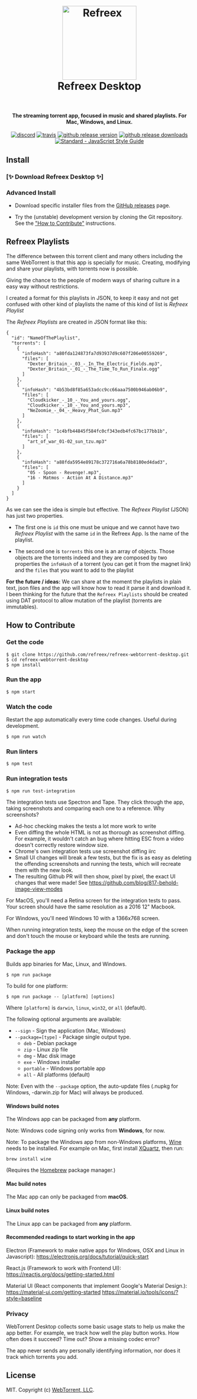 <h1 align="center">
  <br>
  <a href="https://github.com/refreex/">
    <img src="/static/WebTorrent.png" alt="Refreex" width="200">
  </a>
  <br>
  Refreex Desktop
  <br>
  <br>
</h1>

<h4 align="center">The streaming torrent app, focused in music and shared playlists. For Mac, Windows, and Linux.</h4>

<p align="center">
  <a href="https://discord.gg/cnXkm4Z"><img src="https://img.shields.io/discord/612575111718895616" alt="discord"></a>
  <a href="https://travis-ci.org/webtorrent/webtorrent-desktop"><img src="https://img.shields.io/travis/webtorrent/webtorrent-desktop/master.svg" alt="travis"></a>
  <a href="https://github.com/webtorrent/webtorrent-desktop/releases"><img src="https://img.shields.io/github/release/webtorrent/webtorrent-desktop.svg" alt="github release version"></a>
  <a href="https://github.com/webtorrent/webtorrent-desktop/releases"><img src="https://img.shields.io/github/downloads/webtorrent/webtorrent-desktop/total.svg" alt="github release downloads"></a>
  <a href="https://standardjs.com"><img src="https://img.shields.io/badge/code_style-standard-brightgreen.svg" alt="Standard - JavaScript Style Guide"></a>
</p>

## Install
### [✨ Download Refreex Desktop ✨]

### Advanced Install

- Download specific installer files from the [GitHub releases](https://github.com/refreex/refreex-webtorrent-desktop/releases) page.

- Try the (unstable) development version by cloning the Git repository. See the
  ["How to Contribute"](#how-to-contribute) instructions.

## Refreex Playlists

The difference between this torrent client and many others including the same WebTorrent is that this app is specially for music. Creating, modifying and share your playlists, with torrents now is possible.

Giving the chance to the people of modern ways of sharing culture in a easy way without restrictions.

I created a format for this playlists in JSON, to keep it easy and not get confused with other kind of playlists the name of this kind of list is *Refreex Playlist*

The *Refreex Playlists* are created in JSON format like this:

```
{
  "id": "NameOfThePlaylist",
  "torrents": [
    {
      "infoHash": "a80fda124873fa7d93937d9c607f206e00559269",
      "files": [
        "Dexter_Britain_-_03_-_In_The_Electric_Fields.mp3",
        "Dexter_Britain_-_01_-_The_Time_To_Run_Finale.ogg"
      ]
    },
    {
      "infoHash": "4b53bd8f85a653adcc9cc66aaa7500b946ab06b9",
      "files": [
        "Cloudkicker_-_10_-_You_and_yours.ogg",
        "Cloudkicker_-_10_-_You_and_yours.mp3",
        "NeZoomie_-_04_-_Heavy_Phat_Gun.mp3"
      ]
    },
    {
      "infoHash": "1c4bfb44845f584fc0cf343edb4fc67bc177bb1b",
      "files": [
        "art_of_war_01-02_sun_tzu.mp3"
      ]
    },
    {
      "infoHash": "a88fda5954e89178c372716a6a78b8180ed4dad3",
      "files": [
        "05 - Spoon - Revenge!.mp3",
        "16 - Matmos - Action At A Distance.mp3"
      ]
    }
  ]
}
```

As we can see the idea is simple but effective. The *Refreex Playlist* (JSON) has just two properties.

* The first one is `id` this one must be unique and we cannot have two *Refreex Playlist* with the same `id` in the Refreex App. Is the name of the playlist.

* The second one is `torrents` this one is an array of objects. 
Those objects are the torrents indeed and they are composed by two properties the `infoHash` of a torrent (you can get it from the magnet link) and the `files` that you want to add to the playlist


**For the future / ideas:**
We can share at the moment the playlists in plain text, json files and the app will know how to read it parse it and download it.
I been thinking for the future that the `Refreex Playlists` should be created using DAT protocol to allow mutation of the playlist (torrents are immutables).

## How to Contribute

### Get the code

```
$ git clone https://github.com/refreex/refreex-webtorrent-desktop.git
$ cd refreex-webtorrent-desktop
$ npm install
```

### Run the app

```
$ npm start
```

### Watch the code

Restart the app automatically every time code changes. Useful during development.

```
$ npm run watch
```

### Run linters

```
$ npm test
```


### Run integration tests

```
$ npm run test-integration
```

The integration tests use Spectron and Tape. They click through the app, taking screenshots and
comparing each one to a reference. Why screenshots?

* Ad-hoc checking makes the tests a lot more work to write
* Even diffing the whole HTML is not as thorough as screenshot diffing. For example, it wouldn't
  catch an bug where hitting ESC from a video doesn't correctly restore window size.
* Chrome's own integration tests use screenshot diffing iirc
* Small UI changes will break a few tests, but the fix is as easy as deleting the offending
  screenshots and running the tests, which will recreate them with the new look.
* The resulting Github PR will then show, pixel by pixel, the exact UI changes that were made! See
  https://github.com/blog/817-behold-image-view-modes

For MacOS, you'll need a Retina screen for the integration tests to pass. Your screen should have
the same resolution as a 2016 12" Macbook.

For Windows, you'll need Windows 10 with a 1366x768 screen.

When running integration tests, keep the mouse on the edge of the screen and don't touch the mouse
or keyboard while the tests are running.

### Package the app

Builds app binaries for Mac, Linux, and Windows.

```
$ npm run package
```

To build for one platform:

```
$ npm run package -- [platform] [options]
```

Where `[platform]` is `darwin`, `linux`, `win32`, or `all` (default).

The following optional arguments are available:

- `--sign` - Sign the application (Mac, Windows)
- `--package=[type]` - Package single output type.
   - `deb` - Debian package
   - `zip` - Linux zip file
   - `dmg` - Mac disk image
   - `exe` - Windows installer
   - `portable` - Windows portable app
   - `all` - All platforms (default)

Note: Even with the `--package` option, the auto-update files (.nupkg for Windows,
-darwin.zip for Mac) will always be produced.

#### Windows build notes

The Windows app can be packaged from **any** platform.

Note: Windows code signing only works from **Windows**, for now.

Note: To package the Windows app from non-Windows platforms,
[Wine](https://www.winehq.org/) needs to be installed. For example on Mac, first
install [XQuartz](http://www.xquartz.org/), then run:

```
brew install wine
```

(Requires the [Homebrew](http://brew.sh/) package manager.)

#### Mac build notes

The Mac app can only be packaged from **macOS**.

#### Linux build notes

The Linux app can be packaged from **any** platform.


#### Recommended readings to start working in the app

Electron (Framework to make native apps for Windows, OSX and Linux in Javascript):
https://electronjs.org/docs/tutorial/quick-start

React.js (Framework to work with Frontend UI):
https://reactjs.org/docs/getting-started.html

Material UI (React components that implement Google's Material Design.):
https://material-ui.com/getting-started
https://material.io/tools/icons/?style=baseline

### Privacy

WebTorrent Desktop collects some basic usage stats to help us make the app better.
For example, we track how well the play button works. How often does it succeed?
Time out? Show a missing codec error?

The app never sends any personally identifying information, nor does it track which
torrents you add.

## License

MIT. Copyright (c) [WebTorrent, LLC](https://webtorrent.io).
